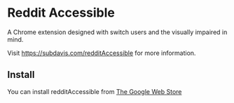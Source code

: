 Reddit Accessible
=================

A Chrome extension designed with switch users and the visually impaired in mind.  

Visit https://subdavis.com/redditAccessible for more information.

Install
-------

You can install redditAccessible from [The Google Web Store](https://chrome.google.com/webstore/detail/redditaccessible/dlpdmegojijbaghnccgdcaahlmcoiipp?hl=en-US&gl=US)
